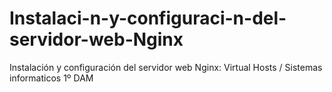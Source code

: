 # Instalaci-n-y-configuraci-n-del-servidor-web-Nginx
Instalación y configuración del servidor web Nginx: Virtual Hosts / Sistemas informaticos 1º DAM
